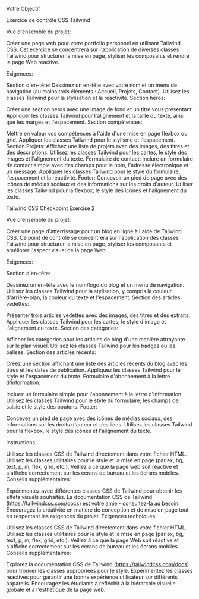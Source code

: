 Votre Objectif

 

Exercice de contrôle CSS Tailwind

Vue d'ensemble du projet:

Créer une page web pour votre portfolio personnel en utilisant Tailwind CSS. Cet exercice se concentrera sur l'application de diverses classes Tailwind pour structurer la mise en page, styliser les composants et rendre la page Web réactive.

Exigences:

 

Section d'en-tête:
Dessinez un en-tête avec votre nom et un menu de navigation (au moins trois éléments : Accueil, Projets, Contact).
Utilisez les classes Tailwind pour la stylisation et la réactivité.
Section héros:

Créer une section héros avec une image de fond et un titre vous présentant.
Appliquer les classes Tailwind pour l'alignement et la taille du texte, ainsi que les marges et l'espacement.
Section compétences:

Mettre en valeur vos compétences à l'aide d'une mise en page flexbox ou grid.
Appliquer les classes Tailwind pour le stylisme et l'espacement.
Section Projets:
Affichez une liste de projets avec des images, des titres et des descriptions.
Utilisez les classes Tailwind pour les cartes, le style des images et l'alignement du texte.
Formulaire de contact:
Inclure un formulaire de contact simple avec des champs pour le nom, l'adresse électronique et un message.
Appliquer les classes Tailwind pour le style du formulaire, l'espacement et la réactivité.
Footer:
Concevoir un pied de page avec des icônes de médias sociaux et des informations sur les droits d'auteur.
Utiliser les classes Tailwind pour la flexbox, le style des icônes et l'alignement du texte.
 

Tailwind CSS Checkpoint Exercise 2

 

Vue d'ensemble du projet:

Créer une page d'atterrissage pour un blog en ligne à l'aide de Tailwind CSS. Ce point de contrôle se concentrera sur l'application des classes Tailwind pour structurer la mise en page, styliser les composants et améliorer l'aspect visuel de la page Web.

Exigences:
 

Section d'en-tête:

Dessinez un en-tête avec le nom/logo du blog et un menu de navigation.
Utilisez les classes Tailwind pour la stylisation, y compris la couleur d'arrière-plan, la couleur du texte et l'espacement.
Section des articles vedettes:

Présenter trois articles vedettes avec des images, des titres et des extraits.
Appliquer les classes Tailwind pour les cartes, le style d'image et l'alignement du texte.
Section des catégories:

Afficher les catégories pour les articles de blog d'une manière attrayante sur le plan visuel.
Utilisez les classes Tailwind pour les badges ou les balises.
Section des articles récents:

Créez une section affichant une liste des articles récents du blog avec les titres et les dates de publication.
Appliquez les classes Tailwind pour le style et l'espacement du texte.
Formulaire d'abonnement à la lettre d'information:

Incluez un formulaire simple pour l'abonnement à la lettre d'information.
Utilisez les classes Tailwind pour le style du formulaire, les champs de saisie et le style des boutons.
Footer:

Concevez un pied de page avec des icônes de médias sociaux, des informations sur les droits d'auteur et des liens.
Utilisez les classes Tailwind pour la flexbox, le style des icônes et l'alignement du texte.
 


Instructions

 

Utilisez les classes CSS de Tailwind directement dans votre fichier HTML.
Utilisez les classes utilitaires pour le style et la mise en page (par ex, bg, text, p, m, flex, grid, etc.).
Veillez à ce que la page web soit réactive et s'affiche correctement sur les écrans de bureau et les écrans mobiles.
Conseils supplémentaires:

Expérimentez avec différentes classes CSS de Tailwind pour obtenir les effets visuels souhaités.
La documentation CSS de Tailwind (https://tailwindcss.com/docs) est votre amie - consultez-la au besoin.
Encouragez la créativité en matière de conception et de mise en page tout en respectant les exigences du projet.
Exigences techniques:

Utilisez les classes CSS de Tailwind directement dans votre fichier HTML.
Utilisez les classes utilitaires pour le style et la mise en page (par ex, bg, text, p, m, flex, grid, etc.).
Veillez à ce que la page Web soit réactive et s'affiche correctement sur les écrans de bureau et les écrans mobiles.
Conseils supplémentaires:

Explorez la documentation CSS de Tailwind (https://tailwindcss.com/docs) pour trouver les classes appropriées pour le style.
Expérimentez les classes réactives pour garantir une bonne expérience utilisateur sur différents appareils.
Encouragez les étudiants à réfléchir à la hiérarchie visuelle globale et à l'esthétique de la page web.
